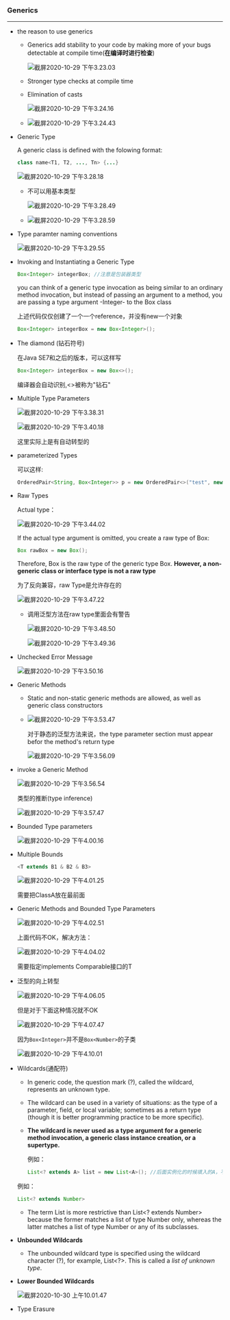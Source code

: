 ### Generics

---

- the reason to use generics

  - Generics add stability to your code by making more of your bugs detectable at compile time(**在编译时进行检查**)

    ![截屏2020-10-29 下午3.23.03](https://tva1.sinaimg.cn/large/0081Kckwgy1gk68e8og0gj319q0fon0o.jpg)

  - Stronger type checks at compile time

  - Elimination of casts

    ![截屏2020-10-29 下午3.24.16](https://tva1.sinaimg.cn/large/0081Kckwgy1gk68fgp898j30uo0fgtbm.jpg)

  - ![截屏2020-10-29 下午3.24.43](https://tva1.sinaimg.cn/large/0081Kckwgy1gk68fxbek1j316405yt9t.jpg)

- Generic Type

  A generic class is defined with the folowing format:

  ```java
  class name<T1, T2, ..., Tn> {...}
  ```

  ![截屏2020-10-29 下午3.28.18](https://tva1.sinaimg.cn/large/0081Kckwgy1gk68jnn8saj30qy0ko40s.jpg)

  - 不可以用基本类型

    ![截屏2020-10-29 下午3.28.49](https://tva1.sinaimg.cn/large/0081Kckwgy1gk68k75y7tj316k068gmt.jpg)

  - ![截屏2020-10-29 下午3.28.59](https://tva1.sinaimg.cn/large/0081Kckwgy1gk68kdlofoj311u022aad.jpg)

- Type paramter naming conventions

  ![截屏2020-10-29 下午3.29.55](https://tva1.sinaimg.cn/large/0081Kckwgy1gk68lcqjepj316u0d60uk.jpg)

- Invoking and Instantiating a Generic Type

  ```java
  Box<Integer> integerBox; //注意是包装器类型
  ```

  you can think of a generic type invocation as being similar to an ordinary method invocation, but instead of passing an argument to a method, you are passing a type argument -Integer- to the Box class

  上述代码仅仅创建了一个一个reference，并没有new一个对象

  ```java
  Box<Integer> integerBox = new Box<Integer>();
  ```

- The diamond (钻石符号)

  在Java SE7和之后的版本，可以这样写

  ```java
  Box<Integer> integerBox = new Box<>();
  ```

  编译器会自动识别,<>被称为"钻石"

- Multiple Type Parameters

    ![截屏2020-10-29 下午3.38.31](https://tva1.sinaimg.cn/large/0081Kckwgy1gk68uadeq2j30z00t6dj9.jpg)

  ![截屏2020-10-29 下午3.40.18](https://tva1.sinaimg.cn/large/0081Kckwgy1gk68w5tzhvj31e80h2djp.jpg)
  
  这里实际上是有自动转型的
  
- parameterized Types

    可以这样:

    ```java
    OrderedPair<String, Box<Integer>> p = new OrderedPair<>("test", new Box<Integer>(...));
    ```

- Raw Types

    Actual type：

    ![截屏2020-10-29 下午3.44.02](https://tva1.sinaimg.cn/large/0081Kckwgy1gk6901ds5fj31800783zq.jpg)

    If the actual type argument is omitted, you create a raw type of Box<T>:

    ```java
    Box rawBox = new Box();
    ```

    Therefore, Box is the raw type of the generic type Box<T>. **However, a non-generic class or interface type is not a raw type**

    为了反向兼容，raw Type是允许存在的

    ![截屏2020-10-29 下午3.47.22](https://tva1.sinaimg.cn/large/0081Kckwgy1gk693ifpv3j31am0oo79j.jpg)

    - 调用泛型方法在raw type里面会有警告

      ![截屏2020-10-29 下午3.48.50](https://tva1.sinaimg.cn/large/0081Kckwgy1gk6953dul6j31620by76k.jpg)

      ![截屏2020-10-29 下午3.49.36](https://tva1.sinaimg.cn/large/0081Kckwgy1gk695v75z0j315k06g75e.jpg)

- Unchecked Error Message

    ![截屏2020-10-29 下午3.50.16](https://tva1.sinaimg.cn/large/0081Kckwgy1gk696jbxshj31920rydkp.jpg)

- Generic Methods

    - Static and non-static generic methods are allowed, as well as generic class constructors

    - ![截屏2020-10-29 下午3.53.47](https://tva1.sinaimg.cn/large/0081Kckwgy1gk69a6xvjtj318o0nm42z.jpg)

      对于静态的泛型方法来说，the type parameter section must appear befor the method's return type  

        ![截屏2020-10-29 下午3.56.09](https://tva1.sinaimg.cn/large/0081Kckwgy1gk69cnheijj314k0rujw0.jpg)

- invoke a Generic Method

    ![截屏2020-10-29 下午3.56.54](https://tva1.sinaimg.cn/large/0081Kckwgy1gk69dfp3fij30wc06mmyh.jpg)

    类型的推断(type inference)

    ![截屏2020-10-29 下午3.57.47](https://tva1.sinaimg.cn/large/0081Kckwgy1gk69ed2qk3j30to0663zn.jpg)

- Bounded Type parameters

    ![截屏2020-10-29 下午4.00.16](https://tva1.sinaimg.cn/large/0081Kckwgy1gk69gy62mbj30xp0u042g.jpg)

- Multiple Bounds

    ```java
    <T extends B1 & B2 & B3>
    ```

    ![截屏2020-10-29 下午4.01.25](https://tva1.sinaimg.cn/large/0081Kckwgy1gk69i61exvj317k0kegpo.jpg)

    需要把ClassA放在最前面

- Generic Methods and Bounded Type Parameters

    ![截屏2020-10-29 下午4.02.51](https://tva1.sinaimg.cn/large/0081Kckwgy1gk69jlztgdj319e0nqwii.jpg)

    上面代码不OK，解决方法：

    ![截屏2020-10-29 下午4.04.02](https://tva1.sinaimg.cn/large/0081Kckwgy1gk69kvhgpcj31bg0ps787.jpg)

    需要指定implements Comparable接口的T

- 泛型的向上转型

    ![截屏2020-10-29 下午4.06.05](https://tva1.sinaimg.cn/large/0081Kckwgy1gk69mz62nkj30sk07gabc.jpg)

    但是对于下面这种情况就不OK

    ![截屏2020-10-29 下午4.07.47](https://tva1.sinaimg.cn/large/0081Kckwgy1gk69os8mmcj31a80n0gqc.jpg)

    因为`Box<Integer>`并不是`Box<Number>`的子类

    ![截屏2020-10-29 下午4.10.01](https://tva1.sinaimg.cn/large/0081Kckwgy1gk69r2v50rj30ve0logy0.jpg)
    
- Wildcards(通配符)

    - In generic code, the question mark (?), called the wildcard, represents an unknown type.

    - The wildcard can be used in a variety of situations: as the type of a parameter, field, or local variable; sometimes as a return type (though it is better programming practice to be more specific).

    - **The wildcard is never used as a type argument for a generic method invocation, a generic class instance creation, or a supertype.**

      例如：

      ```java
      List<? extends A> list = new List<A>(); //后面实例化的时候填入的A，不可以是一个通配符的形式 
      ```

      

    例如：

    ```java
    List<? extends Number>
    ```

    - The term List<Number> is more restrictive than List<? extends Number> because the former matches a list of type Number only, whereas the latter matches a list of type Number or any of its subclasses.

- **Unbounded Wildcards**

    - The unbounded wildcard type is specified using the wildcard character (?), for example, List<?>. This is called a *list of unknown type*.

- **Lower Bounded Wildcards**

    ![截屏2020-10-30 上午10.01.47](https://tva1.sinaimg.cn/large/0081Kckwgy1gk74q87jp1j310w0cmwft.jpg)

- Type Erasure

